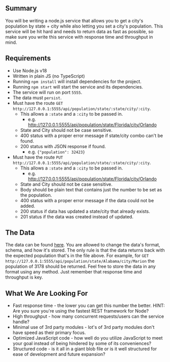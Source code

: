 ## Summary
You will be writing a node.js service that allows you to get a city's population by state + city while also letting you set a city's population. This service will be hit hard and needs to return data as fast as possible, so make sure you write this service with response time and throughput in mind.

## Requirements
* Use Node.js v18
* Written in plain JS (no TypeScript)
* Running `npm install` will install dependencies for the project.
* Running `npm start` will start the service and its dependencies.
* The service will run on port `5555`.
* The data must `persist`.
* Must have the route `GET http://127.0.0.1:5555/api/population/state/:state/city/:city`.
    * This allows a `:state` and a `:city` to be passed in.
        * e.g. http://127.0.0.1:5555/api/population/state/Florida/city/Orlando
    * State and City should not be case sensitive.
    * 400 status with a proper error message if state/city combo can't be found.
    * 200 status with JSON response if found.
        * e.g. `{"population": 32423}`
* Must have the route `PUT http://127.0.0.1:5555/api/population/state/:state/city/:city`.
    * This allows a `:state` and a `:city` to be passed in.
        * e.g. http://127.0.0.1:5555/api/population/state/Florida/city/Orlando
    * State and City should not be case sensitive.
    * Body should be plain text that contains just the number to be set as the population.
    * 400 status with a proper error message if the data could not be added.
    * 200 status if data has updated a state/city that already exists.
    * 201 status if the data was created instead of updated.

## The Data
The data can be found [here](https://github.com/Trazi-Ventures/sample-data-intervie/blob/main/city_populations.csv).
You are allowed to change the data's format, schema, and how it's stored.
The only rule is that the data returns back with the expected population that's in the file above.
For example, for `GET http://127.0.0.1:5555/api/population/state/Alabama/city/Marion` the population of 3178 should be returned.
Feel free to store the data in any format using any method.
Just remember that response time and throughput is key.

## What We Are Looking For
* Fast response time - the lower you can get this number the better. HINT: Are you sure you're using the fastest REST framework for Node?
* High throughput - how many concurrent requests/users can the service handle?
* Minimal use of 3rd party modules - lot's of 3rd party modules don't have speed as their primary focus.
* Optimized JavaScript code - how well do you utilize JavaScript to meet your goal instead of being hindered by some of its conveniences?
* Structured code - is it all in a giant blob file or is it well structured for ease of development and future expansion?
